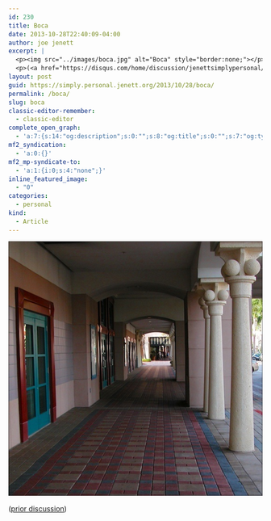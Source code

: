 ```yaml
---
id: 230
title: Boca
date: 2013-10-28T22:40:09-04:00
author: joe jenett
excerpt: |
  <p><img src="../images/boca.jpg" alt="Boca" style="border:none;"></p>
  <p>(<a href="https://disqus.com/home/discussion/jenettsimplypersonal/jenettsimplypersonal_boca/">prior discussion</a>)</p>
layout: post
guid: https://simply.personal.jenett.org/2013/10/28/boca/
permalink: /boca/
slug: boca
classic-editor-remember:
  - classic-editor
complete_open_graph:
  - 'a:7:{s:14:"og:description";s:0:"";s:8:"og:title";s:0:"";s:7:"og:type";s:0:"";s:12:"twitter:card";s:7:"summary";s:15:"twitter:creator";s:0:"";s:19:"twitter:description";s:0:"";s:8:"og:image";s:0:"";}'
mf2_syndication:
  - 'a:0:{}'
mf2_mp-syndicate-to:
  - 'a:1:{i:0;s:4:"none";}'
inline_featured_image:
  - "0"
categories:
  - personal
kind:
  - Article
---
```

<img src="../images/boca.jpg" alt="Boca" style="border:none;">

([prior discussion](https://disqus.com/home/discussion/jenettsimplypersonal/jenettsimplypersonal_boca/))